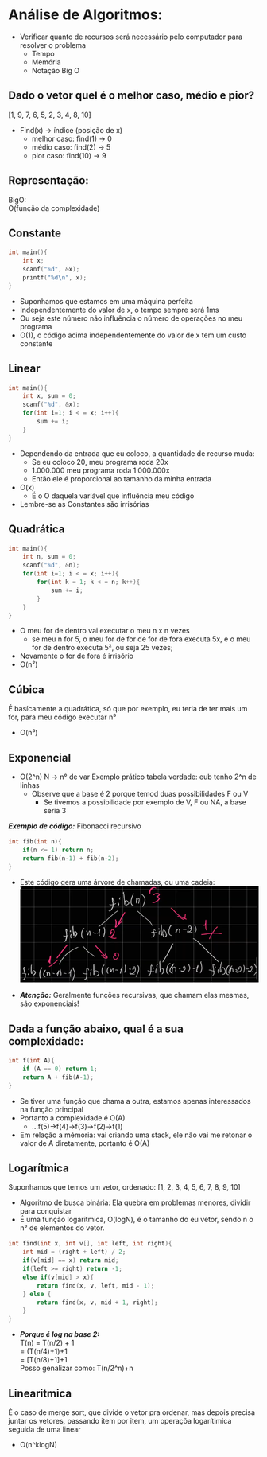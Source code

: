 # Análise de Algoritmos:
- Verificar quanto de recursos será necessário pelo computador para resolver o problema
    - Tempo
    - Memória
    - Notação Big O

## Dado o vetor quel é o melhor caso, médio e pior?
       
[1, 9, 7, 6, 5, 2, 3, 4, 8, 10]

- Find(x) -> índice (posição de x)
    - melhor caso: find(1) -> 0
    - médio caso: find(2) -> 5
    - pior caso: find(10) -> 9

## Representação:
BigO:  
O(função da complexidade)

## Constante

```c
int main(){
    int x;
    scanf("%d", &x);
    printf("%d\n", x);
}
```

- Suponhamos que estamos em uma máquina perfeita
- Independentemente do valor de x, o tempo sempre será 1ms
- Ou seja este número não influência o número de operações no meu programa
- O(1), o código acima independentemente do valor de x tem um custo constante

## Linear

```c
int main(){
    int x, sum = 0;
    scanf("%d", &x);
    for(int i=1; i < = x; i++){
        sum += i;
    }
}
```
- Dependendo da entrada que eu coloco, a quantidade de recurso muda:
    - Se eu coloco 20, meu programa roda 20x
    - 1.000.000 meu programa roda 1.000.000x
    - Então ele é proporcional ao tamanho da minha entrada
- O(x)
    - É o O daquela variável que influência meu código
- Lembre-se as Constantes são irrisórias

## Quadrática

```c
int main(){
    int n, sum = 0;
    scanf("%d", &n);
    for(int i=1; i < = x; i++){
        for(int k = 1; k < = n; k++){
            sum += i;
        }
    }
}
```
- O meu for de dentro vai executar o meu n x n vezes
    - se meu n for 5, o meu for de for de for de fora executa 5x, e o meu for de dentro executa 5², ou seja 25 vezes;
- Novamente o for de fora é irrisório
- O(n²)

## Cúbica

É basícamente a quadrática, só que por exemplo, eu teria de ter mais um for, para meu código executar n³
- O(n³)

## Exponencial

- O(2^n)
    N -> n° de var
Exemplo prático tabela verdade: eub tenho 2^n de linhas
    - Observe que a base é 2 porque temod duas possibilidades F ou V
        - Se tivemos a possibilidade por exemplo de V, F ou NA, a base seria 3

***Exemplo de código:*** Fibonacci recursivo

```c
int fib(int n){
    if(n <= 1) return n;
    return fib(n-1) + fib(n-2);
}
```
- Este código gera uma árvore de chamadas, ou uma cadeia:
![Chamadas do Fibonacci](../imagens/recursao-fib.png)

- ***Atenção:*** Geralmente funções recursivas, que chamam elas mesmas, são exponenciais!

## Dada a função abaixo, qual é a sua complexidade:

```c
int f(int A){
    if (A == 0) return 1;
    return A + fib(A-1);
}
```
- Se tiver uma função que chama a outra, estamos apenas interessados na função principal
- Portanto a complexidade é O(A)
    - ...f(5)->f(4)->f(3)->f(2)->f(1)
- Em relação a mémoria: vai criando uma stack, ele não vai me retonar o valor de A diretamente, portanto é O(A)

## Logarítmica

Suponhamos que temos um vetor, ordenado:
[1, 2, 3, 4, 5, 6, 7, 8, 9, 10]
- Algoritmo de busca binária:
Ela quebra em problemas menores, dividir para conquistar
- É uma função logaritmica, O(logN), é o tamanho do eu vetor, sendo n o n° de elementos do vetor.
```c
int find(int x, int v[], int left, int right){
    int mid = (right + left) / 2;
    if(v[mid] == x) return mid;
    if(left >= right) return -1;
    else if(v[mid] > x){
        return find(x, v, left, mid - 1);
    } else {
        return find(x, v, mid + 1, right);
    }
}
```
- ***Porque é log na base 2:***  
T(n) = T(n/2) + 1  
= (T(n/4)+1)+1  
= [T(n/8)+1]+1  
Posso genalizar como: T(n/2^n)+n

## Linearitmica

É o caso de merge sort, que divide o vetor pra ordenar, mas depois precisa juntar os vetores, passando item por item, um operaçõa logarítimica seguida de uma linear
- O(n^klogN)